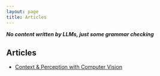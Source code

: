 ```yaml
---
layout: page
title: Articles
---
```

***No content written by LLMs, just some grammar checking***
## Articles
 - [Context & Perception with Computer Vision](articles/context_in_percepetion.md)